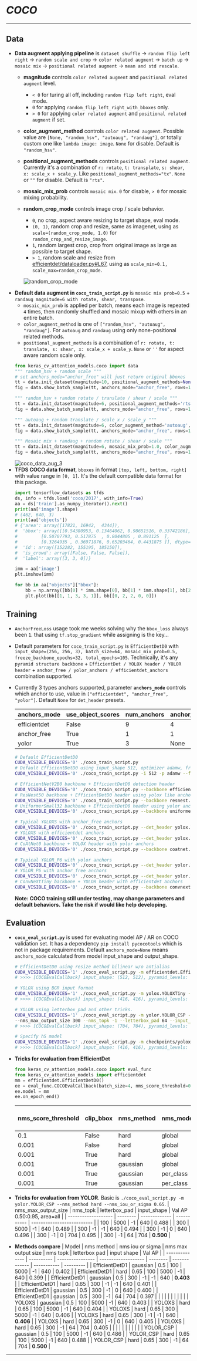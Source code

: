 # ___COCO___
***
## Data
  - **Data augment applying pipeline** is `dataset shuffle` -> `random flip left right` -> `random scale and crop` -> `color related augment` -> `batch up` -> `mosaic mix` -> `positional related augment` -> `mean and std rescale`.
    - **magnitude** controls `color related augment` and `positional related augment` level.
      - `< 0` for turing all off, including `random flip left right`, eval mode.
      - `0` for applying `random_flip_left_right_with_bboxes` only.
      - `> 0` for applying `color related augment` and `positional related augment` if set.
    - **color_augment_method** controls `color related augment`. Possible value are `[None, "random_hsv", "autoaug", "randaug"]`, or totally custom one like `lambda image: image`. `None` for disable. Default is `"random_hsv"`.
    - **positional_augment_methods** controls `positional related augment`. Currently it's a combination of `r: rotate`, `t: transplate`, `s: shear`, `x: scale_x + scale_y`. Like `positional_augment_methods="tx"`. `None` or `""` for disable. Default is `"rts"`.
    - **mosaic_mix_prob** controls `mosaic mix`. `0` for disable, `> 0` for mosaic mixing probability.
    - **random_crop_mode** controls image crop / scale behavior.
      - `0`, no crop, aspect aware resizing to target shape, eval mode.
      - `(0, 1)`, random crop and resize, same as imagenet, using as `scale=(random_crop_mode, 1.0)` for `random_crop_and_resize_image`.
      - `1`, random largest crop, crop from original image as large as possible to target shape.
      - `> 1`, random scale and resize from [efficientdet/dataloader.py#L67](https://github.com/google/automl/tree/master/efficientdet/dataloader.py#L67), using as `scale_min=0.1, scale_max=random_crop_mode`.

      ![random_crop_mode](https://user-images.githubusercontent.com/5744524/201467046-cfd55129-c893-49a9-8de4-bf33e57de4fa.PNG)
  - **Default data augment in `coco_train_script.py`** is `mosaic mix prob=0.5` + `randaug magnitude=6 with rotate, shear, transpose`.
    - `mosaic_mix_prob` is applied per batch, means each image is repeated `4` times, then randomly shuffled and mosaic mixup with others in an entire batch.
    - `color_augment_method` is one of `["random_hsv", "autoaug", "randaug"]`. For `autoaug` and `randaug` using only none-positional related methods.
    - `positional_augment_methods` is a combination of `r: rotate, t: translate, s: shear, x: scale_x + scale_y`. `None` or `''` for aspect aware random scale only.
    ```py
    from keras_cv_attention_models.coco import data
    """ random_hsv + random scale """
    # set anchors_mode="anchor_free" will just return original bboxes
    tt = data.init_dataset(magnitude=10, positional_augment_methods=None, anchors_mode="anchor_free", batch_size=4)[0]
    fig = data.show_batch_sample(tt, anchors_mode="anchor_free", rows=1)

    """ random_hsv + random rotate / translate / shear / scale """
    tt = data.init_dataset(magnitude=6, positional_augment_methods='rts', anchors_mode="anchor_free", batch_size=4)[0]
    fig = data.show_batch_sample(tt, anchors_mode="anchor_free", rows=1)

    """ autoaug + random translate / scale_x / scale_y """
    tt = data.init_dataset(magnitude=6, color_augment_method='autoaug', positional_augment_methods='tx', anchors_mode="anchor_free", batch_size=4)[0]
    fig = data.show_batch_sample(tt, anchors_mode="anchor_free", rows=1)

    """ Mosaic mix + randaug + random rotate / shear / scale """
    tt = data.init_dataset(magnitude=6, mosaic_mix_prob=1.0, color_augment_method='randaug', positional_augment_methods='rs', anchors_mode="anchor_free", batch_size=4)[0]
    fig = data.show_batch_sample(tt, anchors_mode="anchor_free", rows=1)
    ```
    ![coco_data_aug_3](https://user-images.githubusercontent.com/5744524/162143972-d2d752e6-5702-42d7-9ff0-1243d2c28566.png)
  - **TFDS COCO data format**, `bboxes` in format `[top, left, bottom, right]` with value range in `[0, 1]`. It's the default compatible data format for this package.
    ```py
    import tensorflow_datasets as tfds
    ds, info = tfds.load('coco/2017', with_info=True)
    aa = ds['train'].as_numpy_iterator().next()
    print(aa['image'].shape)
    # (462, 640, 3)
    print(aa['objects'])
    # {'area': array([17821, 16942,  4344]),
    #  'bbox': array([[0.54380953, 0.13464062, 0.98651516, 0.33742186],
    #         [0.50707793, 0.517875  , 0.8044805 , 0.891125  ],
    #         [0.3264935 , 0.36971876, 0.65203464, 0.4431875 ]], dtype=float32),
    #  'id': array([152282, 155195, 185150]),
    #  'is_crowd': array([False, False, False]),
    #  'label': array([3, 3, 0])}

    imm = aa['image']
    plt.imshow(imm)

    for bb in aa["objects"]["bbox"]:
        bb = np.array([bb[0] * imm.shape[0], bb[1] * imm.shape[1], bb[2] * imm.shape[0], bb[3] * imm.shape[1]])
        plt.plot(bb[[1, 1, 3, 3, 1]], bb[[0, 2, 2, 0, 0]])
    ```
## Training
  - `AnchorFreeLoss` usage took me weeks solving why the `bbox_loss` always been `1`. that using `tf.stop_gradient` while assigning is the key...
  - Default parameters for `coco_train_script.py` is `EfficientDetD0` with `input_shape=(256, 256, 3), batch_size=64, mosaic_mix_prob=0.5, freeze_backbone_epochs=32, total_epochs=105`. Technically, it's any `pyramid structure backbone` + `EfficientDet / YOLOX header / YOLOR header` + `anchor_free / yolor_anchors / efficientdet_anchors` combination supported.
  - Currently 3 types anchors supported, parameter **`anchors_mode`** controls which anchor to use, value in `["efficientdet", "anchor_free", "yolor"]`. Default `None` for `det_header` presets.

    | anchors_mode | use_object_scores | num_anchors | anchor_scale | aspect_ratios | num_scales | grid_zero_start |
    | ------------ | ----------------- | ----------- | ------------ | ------------- | ---------- | --------------- |
    | efficientdet | False             | 9           | 4            | [1, 2, 0.5]   | 3          | False           |
    | anchor_free  | True              | 1           | 1            | [1]           | 1          | True            |
    | yolor        | True              | 3           | None         | presets       | None       | offset=0.5      |

    ```sh
    # Default EfficientDetD0
    CUDA_VISIBLE_DEVICES='0' ./coco_train_script.py
    # Default EfficientDetD0 using input_shape 512, optimizer adamw, freezing backbone 16 epochs, total 50 + 5 epochs
    CUDA_VISIBLE_DEVICES='0' ./coco_train_script.py -i 512 -p adamw --freeze_backbone_epochs 16 --lr_decay_steps 50

    # EfficientNetV2B0 backbone + EfficientDetD0 detection header
    CUDA_VISIBLE_DEVICES='0' ./coco_train_script.py --backbone efficientnet.EfficientNetV2B0 --det_header efficientdet.EfficientDetD0
    # ResNest50 backbone + EfficientDetD0 header using yolox like anchor_free anchors
    CUDA_VISIBLE_DEVICES='0' ./coco_train_script.py --backbone resnest.ResNest50 --anchors_mode anchor_free
    # UniformerSmall32 backbone + EfficientDetD0 header using yolor anchors
    CUDA_VISIBLE_DEVICES='0' ./coco_train_script.py --backbone uniformer.UniformerSmall32 --anchors_mode yolor

    # Typical YOLOXS with anchor_free anchors
    CUDA_VISIBLE_DEVICES='0' ./coco_train_script.py --det_header yolox.YOLOXS --freeze_backbone_epochs 0
    # YOLOXS with efficientdet anchors
    CUDA_VISIBLE_DEVICES='0' ./coco_train_script.py --det_header yolox.YOLOXS --anchors_mode efficientdet --freeze_backbone_epochs 0
    # CoAtNet0 backbone + YOLOX header with yolor anchors
    CUDA_VISIBLE_DEVICES='0' ./coco_train_script.py --backbone coatnet.CoAtNet0 --det_header yolox.YOLOX --anchors_mode yolor

    # Typical YOLOR_P6 with yolor anchors
    CUDA_VISIBLE_DEVICES='0' ./coco_train_script.py --det_header yolor.YOLOR_P6 --freeze_backbone_epochs 0
    # YOLOR_P6 with anchor_free anchors
    CUDA_VISIBLE_DEVICES='0' ./coco_train_script.py --det_header yolor.YOLOR_P6 --anchors_mode anchor_free  --freeze_backbone_epochs 0
    # ConvNeXtTiny backbone + YOLOR header with efficientdet anchors
    CUDA_VISIBLE_DEVICES='0' ./coco_train_script.py --backbone convnext.ConvNeXtTiny --det_header yolor.YOLOR --anchors_mode yolor
    ```
    **Note: COCO training still under testing, may change parameters and default behaviors. Take the risk if would like help developing.**
## Evaluation
  - **`coco_eval_script.py`** is used for evaluating model AP / AR on COCO validation set. It has a dependency `pip install pycocotools` which is not in package requirements. Default `anchors_mode=None` means `anchors_mode` calculated from model input_shape and output_shape.
    ```sh
    # EfficientDetD0 using resize method bilinear w/o antialias
    CUDA_VISIBLE_DEVICES='1' ./coco_eval_script.py -m efficientdet.EfficientDetD0 --resize_method bilinear --disable_antialias
    # >>>> [COCOEvalCallback] input_shape: (512, 512), pyramid_levels: [3, 7], anchors_mode: efficientdet

    # YOLOX using BGR input format
    CUDA_VISIBLE_DEVICES='1' ./coco_eval_script.py -m yolox.YOLOXTiny --use_bgr_input --nms_method hard --nms_iou_or_sigma 0.65
    # >>>> [COCOEvalCallback] input_shape: (416, 416), pyramid_levels: [3, 5], anchors_mode: anchor_free

    # YOLOR using letterbox_pad and other tricks.
    CUDA_VISIBLE_DEVICES='1' ./coco_eval_script.py -m yolor.YOLOR_CSP --nms_method hard --nms_iou_or_sigma 0.65 \
    --nms_max_output_size 300 --nms_topk -1 --letterbox_pad 64 --input_shape 704
    # >>>> [COCOEvalCallback] input_shape: (704, 704), pyramid_levels: [3, 5], anchors_mode: yolor

    # Specify h5 model
    CUDA_VISIBLE_DEVICES='1' ./coco_eval_script.py -m checkpoints/yoloxtiny_yolor_anchor.h5
    # >>>> [COCOEvalCallback] input_shape: (416, 416), pyramid_levels: [3, 5], anchors_mode: yolor
    ```
  - **Tricks for evaluation from EfficientDet**
    ```py
    from keras_cv_attention_models.coco import eval_func
    from keras_cv_attention_models import efficientdet
    mm = efficientdet.EfficientDetD0()
    ee = eval_func.COCOEvalCallback(batch_size=4, nms_score_threshold=0.001, nms_method="gaussian", nms_mode="per_class", nms_topk=5000)
    ee.model = mm
    ee.on_epoch_end()
    ```
    | nms_score_threshold    | clip_bbox | nms_method | nms_mode  | nms_topk | Val AP 0.50:0.95, area=all |
    | ---------------------- | --------- | ---------- | --------- | -------- | -------------------------- |
    | 0.1                    | False     | hard       | global    | 0        | 0.326                      |
    | 0.001                  | False     | hard       | global    | 0        | 0.330                      |
    | 0.001                  | True      | hard       | global    | 0        | 0.331                      |
    | 0.001                  | True      | gaussian   | global    | 0        | 0.333                      |
    | 0.001                  | True      | gaussian   | per_class | 0        | 0.339                      |
    | 0.001                  | True      | gaussian   | per_class | 5000     | **0.343**                  |

  - **Tricks for evaluation from YOLOR**. Basic is `./coco_eval_script.py -m yolor.YOLOR_CSP --nms_method hard --nms_iou_or_sigma 0.65`.
    | nms_max_output_size | nms_topk | letterbox_pad | input_shape | Val AP 0.50:0.95, area=all |
    | ------------------- | -------- | ------------- | ----------- | -------------------------- |
    | 100                 | 5000     | -1            | 640         | 0.488                      |
    | 300                 | 5000     | -1            | 640         | 0.489                      |
    | 300                 | -1       | -1            | 640         | 0.494                      |
    | 300                 | -1       | 0             | 640         | 0.496                      |
    | 300                 | -1       | 0             | 704         | 0.495                      |
    | 300                 | -1       | 64            | 704         | **0.500**                  |

  - **Methods compare**
    | Model          | nms method | nms iou or sigma | nms max output size | nms topk | letterbox pad | input shape | Val AP    |
    | -------------- | ---------- | ---------------- | ------------------- | -------- | ------------- | ----------- | --------- |
    | EfficientDetD1 | gaussian   | 0.5              | 100                 | 5000     | -1            | 640         | 0.402     |
    | EfficientDetD1 | hard       | 0.65             | 100                 | 5000     | -1            | 640         | 0.399     |
    | EfficientDetD1 | gaussian   | 0.5              | 300                 | -1       | -1            | 640         | **0.403** |
    | EfficientDetD1 | hard       | 0.65             | 300                 | -1       | -1            | 640         | 0.401     |
    | EfficientDetD1 | gaussian   | 0.5              | 300                 | -1       | 0             | 640         | 0.400     |
    | EfficientDetD1 | gaussian   | 0.5              | 300                 | -1       | 64            | 704         | 0.397     |
    |                |            |                  |                     |          |               |             |           |
    | YOLOXS         | gaussian   | 0.5              | 100                 | 5000     | -1            | 640         | 0.403     |
    | YOLOXS         | hard       | 0.65             | 100                 | 5000     | -1            | 640         | 0.404     |
    | YOLOXS         | hard       | 0.65             | 300                 | 5000     | -1            | 640         | 0.406     |
    | YOLOXS         | hard       | 0.65             | 300                 | -1       | -1            | 640         | **0.406** |
    | YOLOXS         | hard       | 0.65             | 300                 | -1       | 0             | 640         | 0.405     |
    | YOLOXS         | hard       | 0.65             | 300                 | -1       | 64            | 704         | 0.405     |
    |                |            |                  |                     |          |               |             |           |
    | YOLOR_CSP      | gaussian   | 0.5              | 100                 | 5000     | -1            | 640         | 0.486     |
    | YOLOR_CSP      | hard       | 0.65             | 100                 | 5000     | -1            | 640         | 0.488     |
    | YOLOR_CSP      | hard       | 0.65             | 300                 | -1       | 64            | 704         | **0.500** |
***
